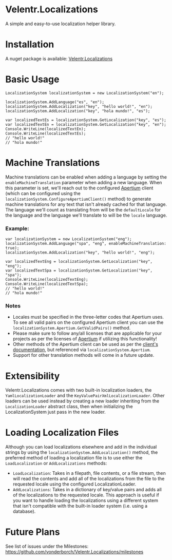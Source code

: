 # Velentr.Localizations
A simple and easy-to-use localization helper library.

# Installation
A nuget package is available: [Velentr.Localizations](https://www.nuget.org/packages/Velentr.Localizations/)

# Basic Usage
```
LocalizationSystem localizationSystem = new LocalizationSystem("en");

localizationSystem.AddLanguage("es", "en");
localizationSystem.AddLocalization("key", "hello world!", "en");
localizationSystem.AddLocalization("key", "hola mundo!", "es");

var localizedTextEs = localizationSystem.GetLocalization("key", "es");
var localizedTextEn = localizationSystem.GetLocalization("key", "en");
Console.WriteLine(localizedTextEn);
Console.WriteLine(localizedTextEs);
// "hello world!"
// "hola mundo!"
```

# Machine Translations
Machine translations can be enabled when adding a language by setting the `enableMachineTranslation` parameter when adding a new language. When this parameter is set, we'll reach out to the configured [Apertium](https://apertium.org/) client (which can be configured using the `localizationSystem.ConfigureApertiumClient()` method) to generate machine translations for any text that isn't already cached for that language. The language we'll count as translating from will be the `defaultLocale` for the language and the language we'll translate to will be the `locale` language.

### Example:
```
var localizationSystem = new LocalizationSystem("eng");
localizationSystem.AddLanguage("spa", "eng", enableMachineTranslation: true);
localizationSystem.AddLocalization("key", "hello world!", "eng");

var localizedTextEng = localizationSystem.GetLocalization("key", "eng");
var localizedTextSpa = localizationSystem.GetLocalization("key", "spa");
Console.WriteLine(localizedTextEng);
Console.WriteLine(localizedTextSpa);
// "hello world!"
// "hola mundo!"
```

### Notes
- Locales must be specified in the three-letter codes that Apertium uses. To see all valid pairs on the configured Apertium client you can use the `localizationSystem.Apertium.GetValidPairs()` method.
- Please make sure to follow any/all licenses that are applicable for your projects as per the licenses of [Apertium](https://github.com/apertium) if utilizing this functionality!
- Other methods of the Apertium client can be used as per the [client's documentation](https://github.com/vonderborch/Apertium.Net), but referenced via `localizationSystem.Apertium`.
- Support for other translation methods will come in a future update.

# Extensibility
Velentr.Localizations comes with two built-in localization loaders, the `YamlLocalizationLoader` and the `KeyValuePairXmlLocalizationLoader`. Other loaders can be used instead by creating a new loader inheriting from the `LocalizationLoader` abstract class, then when initializing the LocalizationSystem just pass in the new loader.

# Loading Localization Files
Although you can load localizations elsewhere and add in the individual strings by using the `localizationSystem.AddLocalization()` method, the preferred method of loading a localization file is to use either the `LoadLocalization` or `AddLocalizations` methods:
- `LoadLocalization`: Takes in a filepath, file contents, or a file stream, then will read the contents and add all of the localizations from the file to the requested locale using the configured LocalizationLoader.
- `AddLocalizations`: Takes in a dictionary of key/value pairs and adds all of the localizations to the requested locale. This approach is useful if you want to handle loading the localizations using a different system that isn't compatible with the built-in loader system (i.e. using a database).

# Future Plans
See list of issues under the Milestones: https://github.com/vonderborch/Velentr.Localizations/milestones

